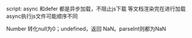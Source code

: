 script: async 和defer 都是异步加载，不阻止js下载 等文档渲染完在进行加载 async执行js文件可能顺序不同

Number 转化null为0；undefined，返回 NaN。parseInt则都为NaN
